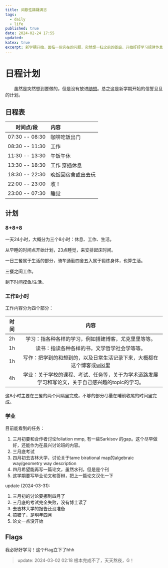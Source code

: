 ```yaml
---
title: 间歇性踌躇满志
tags:
  - daily
  - life
published: true
date: 2024-02-24 17:55
updated:
katex: true
excerpt: 新学期开始，面临一些实在的问题，突然想一扫之前的萎靡，开始好好学习规律作息。（看看这次能坚持几天hhh）
---
```


# 日程计划

&emsp;&emsp;虽然是突然想到要做的，但是没有放进[随想](/hexo/categories/memo)。总之这是新学期开始的信誓旦旦的计划。

## 日程表

|   时间点/段    | 内容               |
| :------------: | :----------------- |
| 07:30 -- 08:30 | 咖啡吃饭出门       |
| 08:30 -- 11:30 | 工作               |
| 11:30 -- 13:30 | 午饭午休           |
| 13:30 -- 18:30 | 工作 穿插休息      |
| 18:30 -- 22:30 | 晚饭回宿舍或出去玩 |
| 22:00 -- 23:00 | 收！               |
| 23:00 -- 07:30 | 睡觉               |

## 计划

### 8+8+8

一天24小时，大概分为三个8小时：休息、工作、生活。

从早睡的时间点开始计划，23点睡觉，来安排起床时间。

一日三餐属于生活的部分，骑车通勤四舍五入属于锻炼身体，也算生活。

三餐之间工作。

剩下时间摸鱼/生活。

### 工作8小时

工作内容分为四个部分：

| 时间 |                                                     内容                                                     |
| :--: | :----------------------------------------------------------------------------------------------------------: |
|  2h  |                             学习：指各种各样的学习，例如搭建博客，尤克里里等等。                             |
|  1h  |                                 读书：指读各种各样的书，文学哲学社会学等等。                                 |
|  1h  | 写作：把学到的和想到的，以及日常生活记录下来，大概都在这个博客或[wiki](https://hiraethecho.github.io/wiki)里 |
|  4h  |      学业：关于学校的课程、考试、任务等，关于为学术道路发展学习和写论文，关于自己感兴趣的topic的学习。       |

这8小时主要在三餐的两个间隔里完成，不够的部分尽量在睡前收尾的时间里完成。

### 学业

目前能看到的任务：

1. 三月初要和合作者讨论foliation mmp, 有一些Sarkisov 的gap。这个尽早做好，还能作为在晨兴讨论班的内容。
2. 三月底考试
3. 四月初去吉林大学，讨论关于tame birational map的algebraic way/geometry way description
4. 四月希望能再写一篇论文，虽然水刊，但是是个刊
5. 这学期要写毕业论文和答辩，把上一篇论文汉化一下

update (2024-03-31):

1. 三月初的讨论要挪到四月了
2. 三月底的考试完全失败，没有博士读了
3. 去吉林大学的报告还没准备
4. 搞错了，是明年四月
5. 论文一点没开始

## Flags

我必好好学习！这个Flag立下了hhh

> update: 2024-03-02 02:18 根本完成不了，天天熬夜，G！

